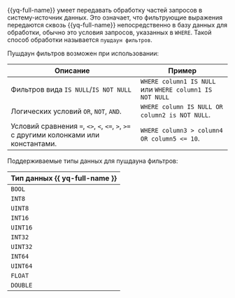 {{yq-full-name}} умеет передавать обработку частей запросов в систему-источник данных. Это означает, что фильтрующие выражения передаются сквозь {{yq-full-name}} непосредственно в базу данных для обработки, обычно это условия запросов, указанных в `WHERE`. Такой способ обработки называется `пушдаун фильтров`.

Пушдаун фильтров возможен при использовании:

|Описание|Пример|
|---|---|
|Фильтров вида `IS NULL`/`IS NOT NULL`|`WHERE column1 IS NULL` или `WHERE column1 IS NOT NULL`|
|Логических условий `OR`, `NOT`, `AND`. |`WHERE column IS NULL OR column2 is NOT NULL`.|
|Условий сравнения `=`, `<>`, `<`, `<=`, `>`, `>=` c другими колонками или константами. |`WHERE column3 > column4 OR column5 <= 10`.|

Поддерживаемые типы данных для пушдауна фильтров:

|Тип данных {{ yq-full-name }}|
|----|
|`BOOL`|
|`INT8`|
|`UINT8`|
|`INT16`|
|`UINT16`|
|`INT32`|
|`UINT32`|
|`INT64`|
|`UINT64`|
|`FLOAT`|
|`DOUBLE`|
